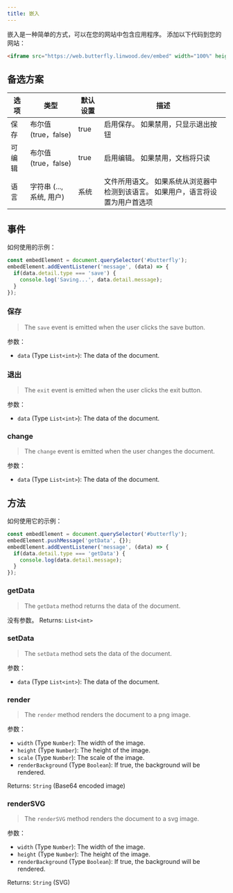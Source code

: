 ```yaml
---
title: 嵌入
---
```


嵌入是一种简单的方式，可以在您的网站中包含应用程序。
添加以下代码到您的网站：

```html
<iframe src="https://web.butterfly.linwood.dev/embed" width="100%" height="500px" allowtransparency="true"></iframe>
```

## 备选方案

| 选项  | 类型                                                                                   | 默认设置 | 描述                                        |
| --- | ------------------------------------------------------------------------------------ | ---- | ----------------------------------------- |
| 保存  | 布尔值(true，false)                                                   | true | 启用保存。 如果禁用，只显示退出按钮                        |
| 可编辑 | 布尔值(true，false)                                                   | true | 启用编辑。 如果禁用，文档将只读                          |
| 语言  | 字符串 (..., 系统, 用户) | 系统   | 文件所用语文。 如果系统从浏览器中检测到该语言。 如果用户，语言将设置为用户首选项 |

## 事件

如何使用的示例：

```javascript
const embedElement = document.querySelector('#butterfly');
embedElement.addEventListener('message', (data) => {
  if(data.detail.type === 'save') {
    console.log('Saving...', data.detail.message);
  }
});
```

### 保存

> The `save` event is emitted when the user clicks the save button.

参数：

- `data` (Type `List<int>`): The data of the document.

### 退出

> The `exit` event is emitted when the user clicks the exit button.

参数：

- `data` (Type `List<int>`): The data of the document.

### change

> The `change` event is emitted when the user changes the document.

参数：

- `data` (Type `List<int>`): The data of the document.

## 方法

如何使用它的示例：

```javascript
const embedElement = document.querySelector('#butterfly');
embedElement.pushMessage('getData', {});
embedElement.addEventListener('message', (data) => {
  if(data.detail.type === 'getData') {
    console.log(data.detail.message);
  }
});
```

### getData

> The `getData` method returns the data of the document.

没有参数。
Returns: `List<int>`

### setData

> The `setData` method sets the data of the document.

参数：

- `data` (Type `List<int>`): The data of the document.

### render

> The `render` method renders the document to a png image.

参数：

- `width` (Type `Number`): The width of the image.
- `height` (Type `Number`): The height of the image.
- `scale` (Type `Number`): The scale of the image.
- `renderBackground` (Type `Boolean`): If true, the background will be rendered.

Returns: `String` (Base64 encoded image)

### renderSVG

> The `renderSVG` method renders the document to a svg image.

参数：

- `width` (Type `Number`): The width of the image.
- `height` (Type `Number`): The height of the image.
- `renderBackground` (Type `Boolean`): If true, the background will be rendered.

Returns: `String` (SVG)
